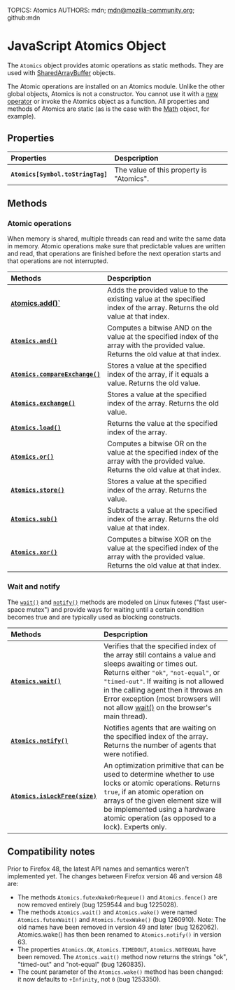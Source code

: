 TOPICS: Atomics
AUTHORS: mdn; mdn@mozilla-community.org; github:mdn

# JavaScript Atomics Object

The `Atomics` object provides atomic operations as static methods.
They are used with [SharedArrayBuffer](/en/webfrontend/SharedArrayBuffer) objects.

The Atomic operations are installed on an Atomics module.
Unlike the other global objects, Atomics is not a constructor.
You cannot use it with a
[new operator](/en/webfrontend/new_operator) or invoke the Atomics object as a function.
All properties and methods of Atomics are static (as is the case with the
[Math](/en/webfrontend/Math) object, for example).

## Properties

| Properties | Despcription |
| :-- | :-- |
|**`Atomics[Symbol.toStringTag]`**|The value of this property is "Atomics".|

## Methods

### Atomic operations

When memory is shared, multiple threads can read and write the same data in memory.
Atomic operations make sure that predictable values are written and read,
that operations are finished before the next operation starts and that operations are not interrupted.

| Methods | Despcription |
| :-- | :-- |
|**[`A`tomics.add()`](/en/webfrontend/Atomics.add)**| Adds the provided value to the existing value at the specified index of the array. Returns the old value at that index.|
|**[`Atomics.and()`](/en/webfrontend/Atomics.and)**| Computes a bitwise AND on the value at the specified index of the array with the provided value. Returns the old value at that index.|
|**[`Atomics.compareExchange()`](/en/webfrontend/Atomics.compareExchange)**| Stores a value at the specified index of the array, if it equals a value. Returns the old value.|
|**[`Atomics.exchange()`](/en/webfrontend/Atomics.exchange)**| Stores a value at the specified index of the array. Returns the old value.|
|**[`Atomics.load()`](/en/webfrontend/Atomics.load)**| Returns the value at the specified index of the array.|
|**[`Atomics.or()`](/en/webfrontend/Atomics.or)**| Computes a bitwise OR on the value at the specified index of the array with the provided value. Returns the old value at that index.|
|**[`Atomics.store()`](/en/webfrontend/Atomics.store)**| Stores a value at the specified index of the array. Returns the value.|
|**[`Atomics.sub()`](/en/webfrontend/Atomics.sub)**| Subtracts a value at the specified index of the array. Returns the old value at that index.|
|**[`Atomics.xor()`](/en/webfrontend/Atomics.xor)**| Computes a bitwise XOR on the value at the specified index of the array with the provided value. Returns the old value at that index.|

### Wait and notify

The [`wait()`](/en/webfrontend/Atomics.wait) and [`notify()`](/en/webfrontend/Atomics.notify) methods
are modeled on Linux futexes ("fast user-space mutex") and provide ways for waiting until a certain
condition becomes true and are typically used as blocking constructs.

| Methods | Despcription |
| :-- | :-- |
|**[`Atomics.wait()`](/en/webfrontend/Atomics.wait)**| Verifies that the specified index of the array still contains a value and sleeps awaiting or times out. Returns either `"ok"`, `"not-equal"`, or `"timed-out"`. If waiting is not allowed in the calling agent then it throws an Error exception (most browsers will not allow [wait()](/en/webfrontend/Atomics.wait) on the browser's main thread).|
|**[`Atomics.notify()`](/en/webfrontend/Atomics.notify)**| Notifies agents that are waiting on the specified index of the array. Returns the number of agents that were notified.|
|**[`Atomics.isLockFree(size)`](/en/webfrontend/Atomics.isLockFree)**| An optimization primitive that can be used to determine whether to use locks or atomic operations. Returns `true`, if an atomic operation on arrays of the given element size will be implemented using a hardware atomic operation (as opposed to a lock). Experts only.|

## Compatibility notes

Prior to Firefox 48, the latest API names and semantics weren't implemented yet.
The changes between Firefox version 46 and version 48 are:

- The methods `Atomics.futexWakeOrRequeue()` and `Atomics.fence()` are now removed entirely
  (bug 1259544 and bug 1225028).
- The methods `Atomics.wait()` and `Atomics.wake()` were named `Atomics.futexWait()`
  and `Atomics.futexWake()` (bug 1260910). Note: The old names have been removed in version 49
  and later (bug 1262062). Atomics.wake() has then been renamed to `Atomics.notify()` in version 63.
- The properties `Atomics.OK`, `Atomics.TIMEDOUT`, `Atomics.NOTEQUAL` have been removed.
  The `Atomics.wait()` method now returns the strings "ok", "timed-out" and "not-equal" (bug 1260835).
- The count parameter of the `Atomics.wake()` method has been changed: it now defaults to `+Infinity`,
  not `0` (bug 1253350).
